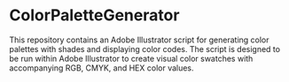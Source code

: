 # ColorPaletteGenerator
This repository contains an Adobe Illustrator script for generating color palettes with shades and displaying color codes. The script is designed to be run within Adobe Illustrator to create visual color swatches with accompanying RGB, CMYK, and HEX color values.

